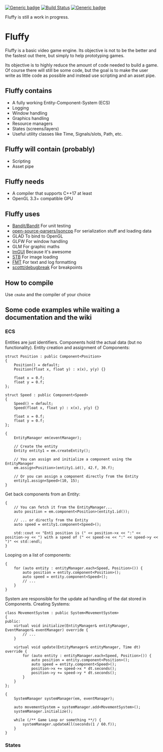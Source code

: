 [![Generic badge](https://img.shields.io/badge/licence-MIT-brightgreen.svg)](https://en.wikipedia.org/wiki/MIT_License)
[![Build Status](https://travis-ci.org/Lo-X/fluffy.svg?branch=master)](https://travis-ci.org/Lo-X/fluffy)
[![Generic badge](https://img.shields.io/badge/C++-17-brightgreen.svg)](https://en.wikipedia.org/wiki/C%2B%2B17)

Fluffy is still a work in progress.

# Fluffy

Fluffy is a basic video game engine. Its objective is not to be the better and the fastest out there, but simply to
help prototyping games.

Its objective is to highly reduce the amount of code needed to build a game. Of course there will still be some code,
but the goal is to make the user write as little code as possible and instead use scripting and an asset pipe. 

## Fluffy contains

* A fully working Entity-Component-System (ECS)
* Logging
* Window handling
* Graphics handling
* Resource managers
* States (screens/layers)
* Useful utility classes like Time, Signals/slots, Path, etc.

## Fluffy will contain (probably)

* Scripting
* Asset pipe

## Fluffy needs

* A compiler that supports C++17 at least
* OpenGL 3.3+ compatible GPU

## Fluffy uses

* [Bandit/Bandit](https://github.com/banditcpp/) For unit testing
* [open-source-parsers/jsoncpp](https://github.com/open-source-parsers/jsoncpp) For serialization stuff and loading data
* GLAD To bind to OpenGL
* GLFW For window handling
* GLM For graphic maths
* [ImGUI](https://github.com/ocornut/imgui) Because it's awesome
* [STB](http://nothings.org/stb) For image loading
* [FMT](https://fmt.dev/) For text and log formatting
* [scottt/debugbreak](https://github.com/scottt/debugbreak) For breakpoints

## How to compile

Use  `cmake` and the compiler of your choice

## Some code examples while waiting a documentation and the wiki

### ECS

Entities are just identifiers. Components hold the actual data (but no functionality). Entity creation and 
assignment of Components:
```
struct Position : public Component<Position>
{
    Position() = default;
    Position(float x, float y) : x(x), y(y) {}
 
    float x = 0.f;
    float y = 0.f;
};

struct Speed : public Component<Speed>
{
    Speed() = default;
    Speed(float x, float y) : x(x), y(y) {}
 
    float x = 0.f;
    float y = 0.f;
};
 
{
    EntityManager em(eventManager);
    
    // Create the entity
    Entity entity1 = em.createEntity();
    
    // You can assign and initialize a component using the EntityManager
    em.assign<Position>(entity1.id(), 42.f, 30.f);
    
    // Or you can assign a component directly from the Entity
    entity1.assign<Speed>(10, 15);
}
```

Get back components from an Entity:
```
{
    // You can fetch it from the EntityManager...
    auto position = em.component<Position>(entity1.id());
    
    // ... or directly from the Entity
    auto speed = entity1.component<Speed>();
 
    std::cout << "Ent1 position is (" << position->x << ":" << position->y << ") with a speed of (" << speed->x << ":" << speed->y << ")" << std::endl;
}
```

Looping on a list of components:
```
{
    for (auto entity : entityManager.each<Speed, Position>()) {
        auto position = entity.component<Position>();
        auto speed = entity.component<Speed>();
        // ...
    }
}
```

System are responsible for the update ad handling of the dat stored in Components. Creating Systems:
```
class MovementSystem : public System<MovementSystem>
{
public:
    virtual void initialize(EntityManager& entityManager, EventManager& eventManager) override {
        // ...
    }
 
    virtual void update(EntityManager& entityManager, Time dt) override {
        for (auto entity : entityManager.each<Speed, Position>()) {
            auto position = entity.component<Position>();
            auto speed = entity.component<Speed>();
            position->x += speed->x * dt.seconds();
            position->y += speed->y * dt.seconds();
        }
    }
};
 
{
    SystemManager systemManager(em, eventManager);
 
    auto movementSystem = systemManager.add<MovementSystem>();
    systemManager.initialize();
    
    while (/** Game Loop or something **/) {
        systemManager.updateAll(seconds(1 / 60.f));
    }
}
```

### States

